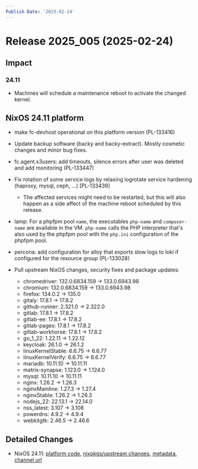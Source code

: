 ```yaml
---
Publish Date: '2025-02-24'
---
```



# Release 2025_005 (2025-02-24)

## Impact

### 24.11

- Machines will schedule a maintenance reboot to activate the changed kernel.


## NixOS 24.11 platform

- make fc-devhost operational on this platform version (PL-133416)

- Update backup software (backy and backy-extract). Mostly cosmetic changes
  and minor bug fixes.

- fc.agent.s3users: add timeouts, silence errors after user was deleted and add monitoring (PL-133447)

- Fix rotation of some service logs by relaxing logrotate service hardening (haproxy, mysql, ceph, …) [PL-133439]
    - The affected services might need to be restarted, but this will also happen as a side affect of the machine reboot scheduled by this release.

- lamp: For a phpfpm pool `name`, the executables `php-name` and `composer-name` are available in the VM.
  `php-name` calls the PHP interpreter that's also used by the phpfpm pool with the `php.ini` configuration
  of the phpfpm pool.

- percona: add configuration for alloy that exports slow logs to loki if configured for the resource group (PL-133028)

- Pull upstream NixOS changes, security fixes and package updates:
    - chromedriver: 132.0.6834.159 -> 133.0.6943.98
    - chromium: 132.0.6834.159 -> 133.0.6943.98
    - firefox: 134.0.2 -> 135.0
    - gitaly: 17.8.1 -> 17.8.2
    - github-runner: 2.321.0 -> 2.322.0
    - gitlab: 17.8.1 -> 17.8.2
    - gitlab-ee: 17.8.1 -> 17.8.2
    - gitlab-pages: 17.8.1 -> 17.8.2
    - gitlab-workhorse: 17.8.1 -> 17.8.2
    - go_1_22: 1.22.11 -> 1.22.12
    - keycloak: 26.1.0 -> 26.1.2
    - linuxKernelStable: 6.6.75 -> 6.6.77
    - linuxKernelVerify: 6.6.75 -> 6.6.77
    - mariadb: 10.11.10 -> 10.11.11
    - matrix-synapse: 1.123.0 -> 1.124.0
    - mysql: 10.11.10 -> 10.11.11
    - nginx: 1.26.2 -> 1.26.3
    - nginxMainline: 1.27.3 -> 1.27.4
    - nginxStable: 1.26.2 -> 1.26.3
    - nodejs_22: 22.13.1 -> 22.14.0
    - nss_latest: 3.107 -> 3.108
    - powerdns: 4.9.2 -> 4.9.4
    - webkitgtk: 2.46.5 -> 2.46.6


## Detailed Changes

- NixOS 24.11: [platform code](https://github.com/flyingcircusio/fc-nixos/compare/6641aba14d53aa0bb38cb49c52fe9f4b9ee9c590...1088e22317f44523bbef8f0fed1d68445d78ed68), [nixpkgs/upstream changes](https://github.com/flyingcircusio/nixpkgs/compare/9f961dec97e23c97e35dad3c25438cd4d8ee9cbc...164fd2f0a101118f57ef3a485706578181038666), [metadata](https://my.flyingcircus.io/releases/metadata/fc-24.11-production/2025_005), [channel url](https://hydra.flyingcircus.io/build/4370602/download/1/nixexprs.tar.xz)


